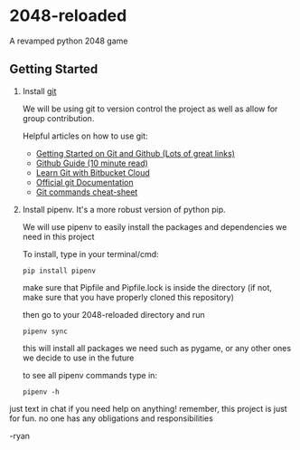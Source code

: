 # 2048-reloaded
A revamped python 2048 game

## Getting Started
1. Install [git](https://git-scm.com/downloads)

    We will be using git to version control the project as well as allow for group contribution.

    Helpful articles on how to use git:
    
    * [Getting Started on Git and Github (Lots of great links)](https://github.com/maptime/getting-started-with-git-and-github/blob/master/README.md)
    * [Github Guide (10 minute read)](https://guides.github.com/activities/hello-world/)
    * [Learn Git with Bitbucket Cloud](https://www.atlassian.com/git/tutorials/learn-git-with-bitbucket-cloud)
    * [Official git Documentation](https://git-scm.com/book/en/v1/Getting-Started-Git-Basics)
    * [Git commands cheat-sheet](https://github.github.com/training-kit/downloads/github-git-cheat-sheet/)

2. Install pipenv. It's a more robust version of python pip.

    We will use pipenv to easily install the packages and dependencies we need in this project
    
    To install, type in your terminal/cmd:
    ```
    pip install pipenv
    ```
    make sure that Pipfile and Pipfile.lock is inside the directory
    (if not, make sure that you have properly cloned this repository)
    
    then go to your 2048-reloaded directory and run 
    ```
    pipenv sync
    ```
    this will install all packages we need such as pygame, or any other ones we decide to use in the future
    
    to see all pipenv commands type in:
    ```
    pipenv -h
    ```
    



just text in chat if you need help on anything!
remember, this project is just for fun. no one has any obligations and responsibilities

-ryan



